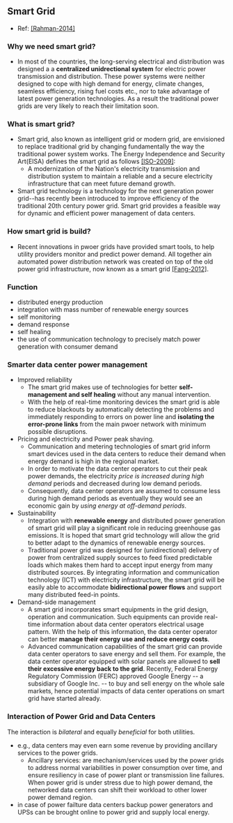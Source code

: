 ## Smart Grid

- Ref: [[Rahman-2014]](../../papers/RahmanLK14_Survey-Geo-LoadBalancing.md)

### Why we need smart grid?
- In most of the countries, the long-serving electrical and distribution was designed a a **centralized unidrectional system** for electric power transmission and distribution. These power systems were neither designed to cope with high demand for energy, climate changes, seamless efficiency, rising fuel costs etc., nor to take advantage of latest power generation technologies. As a result the traditional power grids are very likely to reach their limitation soon.

### What is smart grid?
- Smart grid, also known as intelligent grid or modern grid, are envisioned to replace traditional grid by changing fundamentally the way the traditional power system works. The Energy Independence and Security Art(EISA) defines the smart grid as follows [[ISO-2009]](http://www.iso-ne.com/pubs/whtpprs/smart_grid_report_021709_final.pdf):
  - A modernization of the Nation's electricity transmission and distribution system to maintain a reliable and a secure electricity infrastructure that can meet future demand growth.
- Smart grid technology is a technology for the next generation power grid--has recently been introduced to improve efficiency of the traditional 20th century power grid. Smart grid provides a feasible way for dynamic and efficient power management of data centers.

### How smart grid is build?
- Recent innovations in pwoer grids have provided smart tools, to help utility providers monitor and predict power demand. All together ain automated power distribution network was created on top of the old power grid infrastructure, now known as a smart grid [[Fang-2012]](http://ieeexplore.ieee.org/stamp/stamp.jsp?arnumber=6099519).

### Function
- distributed energy production
- integration with mass number of renewable energy sources
- self monitoring
- demand response
- self healing
- the use of communication technology to precisely match power generation with consumer demand

### Smarter data center power management
- Improved reliability
  - The smart grid makes use of technologies for better **self-management and self healing** without any manual intervention. 
  - With the help of real-time monitoring devices the smart grid is able to reduce blackouts by automatically detecting the problems and immediately responding to errors on power line and **isolating the error-prone links** from the main pwoer network with minimum possible disruptions.
- Pricing and electricity and Power peak shaving.
    - Communication and metering technologies of smart grid inform smart devices used in the data centers to reduce their demand when energy demand is high in the regional market. 
    - In order to motivate the data center operators to cut their peak power demands, the electricity *price is increased during high demand* periods and decreased during low demand periods.
    - Consequently, data center operators are assumed to consume less during high demand periods as eventually they would see an economic gain by *using energy at off-demand periods*.
- Sustainability
  - Integration with **renewable energy** and distributed power generation of smart grid will play a significant role in reducing greenhouse gas emissions.  It is hoped that smart grid technology will allow the grid to better adapt to the dynamics of renewable energy sources.
  - Traditional power grid was designed for (unidirectional) delivery of power from centralized supply sources to feed fixed predictable loads which makes them hard to accept input energy from many distributed sources. By integrating information and communication technology (ICT) with electricity infrastructure, the smart grid will be easily able to accommodate **bidirectional power flows** and support many distributed feed-in points.
- Demand-side management
  - A smart grid incorporates smart equipments in the grid design, operation and communication. Such equipments can provide real-time information about data center operators electrical usage pattern. With the help of this information, the data center operator can better **manage their energy use and reduce energy costs**.
  - Advanced communication capabilities of the smart grid can provide data center operators to save energy and sell them. For example, the data center operator equipped with solar panels are allowed to **sell their excessive energy back to the grid**. Recently, Federal Energy Regulatory Commission (FERC) approved Google Energy -- a subsidiary of Google Inc. -- to buy and sell energy on the whole sale markets, hence potential impacts of data center operations on smart grid have started already.

  
### Interaction of Power Grid and Data Centers
The interaction is *bilateral* and equally *beneficial* for both utilities.
- e.g., data centers may even earn some revenue by providing ancillary services to the power grids. 
  - Ancillary services: are mechanism/services used by the power grids to address normal variabilities in power consumption over time, and ensure resiliency in case of power plant or transmission line failures. When power grid is under stress due to high power demand, the networked data centers can shift their workload to other lower power demand region.
- in case of power failture data centers backup power generators and UPSs can be brought online to power grid and supply local energy.
    
  
  
